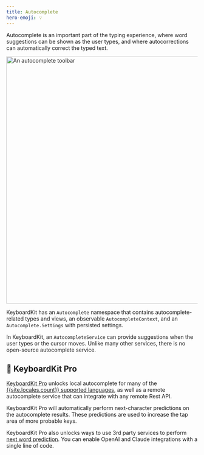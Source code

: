 ```yaml
---
title: Autocomplete
hero-emoji: 💡
---
```


Autocomplete is an important part of the typing experience, where word suggestions can be shown as the user types, and where autocorrections can automatically correct the typed text.

<img width="650" alt="An autocomplete toolbar" src="{{page.assets}}autocompletetoolbar.jpg" />

KeyboardKit has an ``Autocomplete`` namespace that contains autocomplete-related types and views, an observable ``AutocompleteContext``, and an `Autocomplete.Settings`  with persisted settings.

In KeyboardKit, an ``AutocompleteService`` can provide suggestions when the user types or the cursor moves. Unlike many other services, there is no open-source autocomplete service.


## 👑 KeyboardKit Pro

[KeyboardKit Pro][Pro] unlocks local autocomplete for many of the [{{site.locales.count}} supported languages](/locales), as well as a remote autocomplete service that can integrate with any remote Rest API.

KeyboardKit Pro will automatically perform next-character predictions on the autocomplete results. These predictions are used to increase the tap area of more probable keys.

KeyboardKit Pro also unlocks ways to use 3rd party services to perform [next word prediction](/features/ai). You can enable OpenAI and Claude integrations with a single line of code.


[Pro]: /pro
